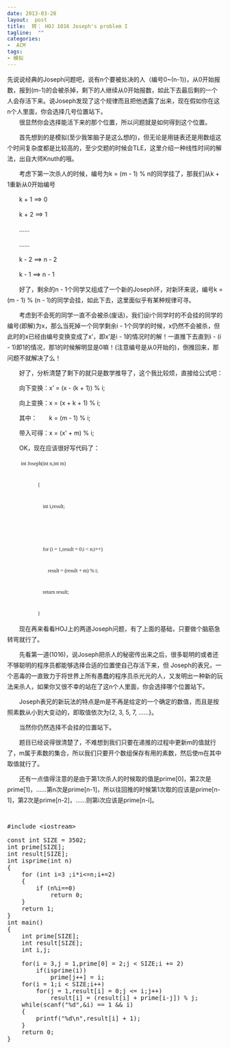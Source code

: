 ```yaml
---
date: 2013-03-28
layout:  post
title:  转： HOJ 1016 Joseph's problem I
tagline:  ""
categories:
-  ACM
tags:
- 模拟
---
```

<div style="">
	<div id="sina_keyword_ad_area2" style="line-height:25px">
		<div style="line-height:25px">
			先说说经典的Joseph问题吧，说有n个要被处决的人（编号0~(n-1))，从0开始报数，报到(m-1)的会被杀掉，剩下的人继续从0开始报数，如此下去最后剩的一个人会存活下来。说Joseph发现了这个规律而且把他透露了出来，现在假如你在这n个人里面，你会选择几号位置站下。
			<p style="padding-bottom:0px; padding-top:0px; padding-left:0px; margin:0px 0px 10px; line-height:25px; padding-right:0px">
				　　很显然你会选择能活下来的那个位置，所以问题就是如何得到这个位置。
			</p>
			<p style="padding-bottom:0px; padding-top:0px; padding-left:0px; margin:0px 0px 10px; line-height:25px; padding-right:0px">
				　　首先想到的是模拟(至少我笨脑子是这么想的)，但无论是用链表还是用数组这个时间复杂度都是比较高的，至少交题的时候会TLE，这里介绍一种线性时间的解法，出自大师Knuth的哦。
			</p>
			<p style="padding-bottom:0px; padding-top:0px; padding-left:0px; margin:0px 0px 10px; line-height:25px; padding-right:0px">
				　　考虑下第一次杀人的时候，编号为k = (m - 1) % n的同学挂了，那我们从k + 1重新从0开始编号
			</p>
			<p style="padding-bottom:0px; padding-top:0px; padding-left:0px; margin:0px 0px 10px; line-height:25px; padding-right:0px">
				　　k + 1 ==&gt; 0
			</p>
			<p style="padding-bottom:0px; padding-top:0px; padding-left:0px; margin:0px 0px 10px; line-height:25px; padding-right:0px">
				　　k + 2 ==&gt; 1
			</p>
			<p style="padding-bottom:0px; padding-top:0px; padding-left:0px; margin:0px 0px 10px; line-height:25px; padding-right:0px">
				　　……
			</p>
			<p style="padding-bottom:0px; padding-top:0px; padding-left:0px; margin:0px 0px 10px; line-height:25px; padding-right:0px">
				　　……
			</p>
			<p style="padding-bottom:0px; padding-top:0px; padding-left:0px; margin:0px 0px 10px; line-height:25px; padding-right:0px">
				　　k - 2 ==&gt; n - 2
			</p>
			<p style="padding-bottom:0px; padding-top:0px; padding-left:0px; margin:0px 0px 10px; line-height:25px; padding-right:0px">
				　　k - 1 ==&gt; n - 1
			</p>
			<p style="padding-bottom:0px; padding-top:0px; padding-left:0px; margin:0px 0px 10px; line-height:25px; padding-right:0px">
				　　好了，剩余的n - 1个同学又组成了一个新的Joseph环，对新环来说，编号k = (m - 1) % (n - 1)的同学会挂，如此下去，这里面似乎有某种规律可寻。
			</p>
			<p style="padding-bottom:0px; padding-top:0px; padding-left:0px; margin:0px 0px 10px; line-height:25px; padding-right:0px">
				　　考虑到不会死的同学一直不会被杀(废话)，我们设i个同学时的不会挂的同学的编号(即解)为x，那么当死掉一个同学剩余i - 1个同学的时候，x仍然不会被杀，但此时的x已经由编号变换变成了x’，即x’是i - 1的情况时的解！一直推下去直到i - (i - 1)即1的情况，那1的时候解明显是0嘛！(注意编号是从0开始的)，倒推回来，那问题不就解决了么！
			</p>
			<p style="padding-bottom:0px; padding-top:0px; padding-left:0px; margin:0px 0px 10px; line-height:25px; padding-right:0px">
				　　好了，分析清楚了剩下的就只是数学推导了，这个我比较烦，直接给公式吧：
			</p>
			<p style="padding-bottom:0px; padding-top:0px; padding-left:0px; margin:0px 0px 10px; line-height:25px; padding-right:0px">
				　　向下变换：x’ = (x - (k + 1)) % i;
			</p>
			<p style="padding-bottom:0px; padding-top:0px; padding-left:0px; margin:0px 0px 10px; line-height:25px; padding-right:0px">
				　　向上变换：x = (x + k + 1) % i;
			</p>
			<p style="padding-bottom:0px; padding-top:0px; padding-left:0px; margin:0px 0px 10px; line-height:25px; padding-right:0px">
				　　其中：　　k = (m - 1) % i;
			</p>
			<p style="padding-bottom:0px; padding-top:0px; padding-left:0px; margin:0px 0px 10px; line-height:25px; padding-right:0px">
				　　带入可得：x = (x’ + m) % i;
			</p>
			<p style="padding-bottom:0px; padding-top:0px; padding-left:0px; margin:0px 0px 10px; line-height:25px; padding-right:0px">
				　　OK，现在应该很好写代码了：
			</p>
			<p style="padding-bottom:0px; padding-top:0px; padding-left:0px; margin:0px 0px 10px; line-height:25px; padding-right:0px">　　
				<code style="line-height:25px"><span style="font-family:新宋体; line-height:25px">int Joseph(int n,int m)<br style="line-height:25px" />
				　　{<br style="line-height:25px" />
				&nbsp;<wbr style="line-height:25px">&nbsp;<wbr style="line-height:25px">&nbsp;<wbr style="line-height:25px"><span>&nbsp;</span>　　int i,result;<br style="line-height:25px" />
				&nbsp;<wbr style="line-height:25px">&nbsp;<wbr style="line-height:25px"><br style="line-height:25px" />
				&nbsp;<wbr style="line-height:25px">&nbsp;<wbr style="line-height:25px">&nbsp;<wbr style="line-height:25px"><span>&nbsp;</span>　　for (i = 1,result = 0;i &lt; n;i++)<br style="line-height:25px" />
				&nbsp;<wbr style="line-height:25px">&nbsp;<wbr style="line-height:25px">&nbsp;<wbr style="line-height:25px">&nbsp;<wbr style="line-height:25px">&nbsp;<wbr style="line-height:25px">&nbsp;<wbr style="line-height:25px">&nbsp;<wbr style="line-height:25px"><span>&nbsp;</span>　　result = (result + m) % i;<br style="line-height:25px" />
				&nbsp;<wbr style="line-height:25px">&nbsp;<wbr style="line-height:25px">&nbsp;<wbr style="line-height:25px"><span>&nbsp;</span>　　return result;<br style="line-height:25px" />
				　　}</wbr></wbr></wbr></wbr></wbr></wbr></wbr></wbr></wbr></wbr></wbr></wbr></wbr></wbr></wbr></wbr></wbr></wbr></span></code>
			</p>
			<p style="padding-bottom:0px; padding-top:0px; padding-left:0px; margin:0px 0px 10px; line-height:25px; padding-right:0px">
				　　现在再来看看HOJ上的两道Joseph问题，有了上面的基础，只要做个脑筋急转弯就行了。
			</p>
			<p style="padding-bottom:0px; padding-top:0px; padding-left:0px; margin:0px 0px 10px; line-height:25px; padding-right:0px">
				　　先看第一道(1016)，说Joseph把杀人的秘密传出来之后，很多聪明的或者还不够聪明的程序员都能够选择合适的位置使自己存活下来，但 Joseph的表兄，一个恶毒的一直致力于将世界上所有愚蠢的程序员杀光光的人，又发明出一种新的玩法来杀人，如果你又很不幸的站在了这n个人里面，你会选择哪个位置站下。
			</p>
			<p style="padding-bottom:0px; padding-top:0px; padding-left:0px; margin:0px 0px 10px; line-height:25px; padding-right:0px">
				　　Joseph表兄的新玩法的特点是m是不再是给定的一个确定的数值，而且是按照素数从小到大变动的，即取值依次为{2, 3, 5, 7, ……}。
			</p>
			<p style="padding-bottom:0px; padding-top:0px; padding-left:0px; margin:0px 0px 10px; line-height:25px; padding-right:0px">
				　　当然你仍然选择不会挂的位置站下。
			</p>
			<p style="padding-bottom:0px; padding-top:0px; padding-left:0px; margin:0px 0px 10px; line-height:25px; padding-right:0px">
				　　题目已经说得很清楚了，不难想到我们只要在递推的过程中更新m的值就行了，m属于素数的集合，所以我们只要开个数组保存有用的素数，然后使m在其中取值就行了。
			</p>
			<p style="padding-bottom:0px; padding-top:0px; padding-left:0px; margin:0px 0px 10px; line-height:25px; padding-right:0px">
				　　还有一点值得注意的是由于第1次杀人的时候取的值是prime[0]，第2次是prime[1]，……第n次是prime[n-1]，所以往回推的时候第1次取的应该是prime[n-1]，第2次是prime[n-2]，……则第i次应该是prime[n-i]。
			</p>
		</div>
	</div>
</div>
<br />

<pre class="cpp" name="code">#include &lt;iostream&gt;

const int SIZE = 3502;
int prime[SIZE];
int result[SIZE];
int isprime(int n)
{
    for (int i=3 ;i*i&lt;=n;i+=2)
    {
        if (n%i==0)
            return 0;
    }
    return 1;
}
int main()
{
    int prime[SIZE];
    int result[SIZE];
    int i,j;

    for(i = 3,j = 1,prime[0] = 2;j &lt; SIZE;i += 2)
        if(isprime(i))
            prime[j++] = i;
    for(i = 1;i &lt; SIZE;i++)
        for(j = 1,result[i] = 0;j &lt;= i;j++)
            result[i] = (result[i] + prime[i-j]) % j;
    while(scanf(&quot;%d&quot;,&amp;i) == 1 &amp;&amp; i)
    {
        printf(&quot;%d\n&quot;,result[i] + 1);
    }
    return 0;
}
</pre>
<br />

